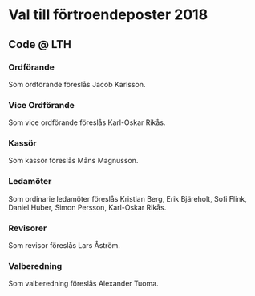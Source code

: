 # Val till förtroendeposter 2018
## Code @ LTH

### Ordförande

Som ordförande föreslås Jacob Karlsson.

### Vice Ordförande

Som vice ordförande föreslås Karl-Oskar Rikås.

### Kassör

Som kassör föreslås Måns Magnusson.

### Ledamöter

Som ordinarie ledamöter föreslås Kristian Berg, Erik Bjäreholt, Sofi Flink, Daniel Huber, Simon Persson, Karl-Oskar Rikås.

### Revisorer

Som revisor föreslås Lars Åström.

### Valberedning

Som valberedning föreslås Alexander Tuoma.

